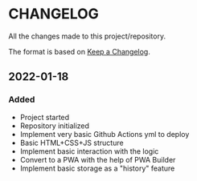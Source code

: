 # CHANGELOG #

All the changes made to this project/repository.

The format is based on [Keep a Changelog](https://keepachangelog.com/en/1.0.0/).

## 2022-01-18

### Added

- Project started
- Repository initialized
- Implement very basic Github Actions yml to deploy
- Basic HTML+CSS+JS structure
- Implement basic interaction with the logic
- Convert to a PWA with the help of PWA Builder
- Implement basic storage as a "history" feature